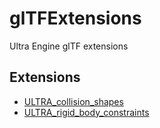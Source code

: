 # glTFExtensions

Ultra Engine glTF extensions

## Extensions

- [ULTRA_collision_shapes](ULTRA_collision_shapes/README.md)
- [ULTRA_rigid_body_constraints](ULTRA_rigid_body_constraints/README.md)

